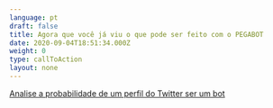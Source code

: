 ```yaml
---
language: pt
draft: false
title: Agora que você já viu o que pode ser feito com o PEGABOT
date: 2020-09-04T18:51:34.000Z
weight: 0
type: callToAction
layout: none
---
```

[Analise a probabilidade de um perfil do Twitter ser um bot](/#s)
